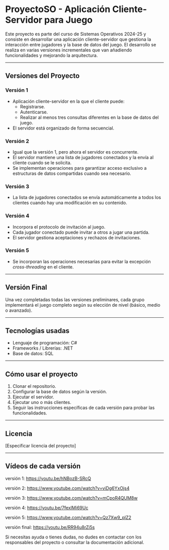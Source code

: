 # ProyectoSO - Aplicación Cliente-Servidor para Juego

Este proyecto es parte del curso de Sistemas Operativos 2024-25 y consiste en desarrollar una aplicación cliente-servidor que gestiona la interacción entre jugadores y la base de datos del juego. El desarrollo se realiza en varias versiones incrementales que van añadiendo funcionalidades y mejorando la arquitectura.

---

## Versiones del Proyecto

### Versión 1
- Aplicación cliente-servidor en la que el cliente puede:
  - Registrarse.
  - Autenticarse.
  - Realizar al menos tres consultas diferentes en la base de datos del juego.
- El servidor está organizado de forma secuencial.

### Versión 2
- Igual que la versión 1, pero ahora el servidor es concurrente.
- El servidor mantiene una lista de jugadores conectados y la envía al cliente cuando se le solicita.
- Se implementan operaciones para garantizar acceso exclusivo a estructuras de datos compartidas cuando sea necesario.

### Versión 3
- La lista de jugadores conectados se envía automáticamente a todos los clientes cuando hay una modificación en su contenido.

### Versión 4
- Incorpora el protocolo de invitación al juego.
- Cada jugador conectado puede invitar a otros a jugar una partida.
- El servidor gestiona aceptaciones y rechazos de invitaciones.

### Versión 5
- Se incorporan las operaciones necesarias para evitar la excepción *cross-threading* en el cliente.

---

## Versión Final
Una vez completadas todas las versiones preliminares, cada grupo implementará el juego completo según su elección de nivel (básico, medio o avanzado).

---

## Tecnologías usadas

- Lenguaje de programación: C#
- Frameworks / Librerías: .NET
- Base de datos: SQL

---

## Cómo usar el proyecto

1. Clonar el repositorio.
2. Configurar la base de datos según la versión.
3. Ejecutar el servidor.
4. Ejecutar uno o más clientes.
5. Seguir las instrucciones específicas de cada versión para probar las funcionalidades.

---

## Licencia

[Especificar licencia del proyecto]

---

## Vídeos de cada versión

versión 1: https://youtu.be/hNBozB-SRcQ

versión 2: https://www.youtube.com/watch?v=viDg6YxOjs4

versión 3: https://www.youtube.com/watch?v=mCpoR4QUM8w

versión 4: https://youtu.be/7fexIMi69Uc

versión 5: https://www.youtube.com/watch?v=Qz7Xw9_plZ2

versión final: https://youtu.be/RR94u8rZi5s



Si necesitas ayuda o tienes dudas, no dudes en contactar con los responsables del proyecto o consultar la documentación adicional.


